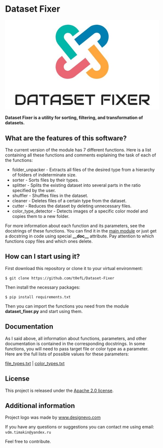 # Dataset Fixer

![alt text](https://github.com/t0efL/Dataset-Fixer/blob/master/logo.jpg)

**Dataset Fixer is a utility for sorting, filtering, and transformation of datasets.**

## What are the features of this software?
The current version of the module has 7 different functions. Here is a list containing all these functions and comments explaining the task of each of the functions:
* folder_unpacker - Extracts all files of the desired type from a hierarchy of folders of indeterminate size.
* sorter - Sorts files by their types.
* splitter - Splits the existing dataset into several parts in the ratio specified by the user.
* shuffler - Shuffles files in the dataset.
* cleaner - Deletes files of a certain type from the dataset.
* cutter - Reduces the dataset by deleting unnecessary files.
* color_type_detector - Detects images of a specific color model and copies them to a new folder.

For more information about each function and its parameters, see the docstrings of these functions. You can find it in the [main module](https://github.com/t0efL/Dataset-Fixer/blob/master/dataset_fixer.py) or just get a docstring in code using special **\_\_doc\_\_** attribute. Pay attention to which functions copy files and which ones delete.

## How can I start using it?
First download this repository or clone it to your virtual environment:

`$ git clone https://github.com/t0efL/Dataset-Fixer`

Then install the necessary packages:

`$ pip install requirements.txt`

Then you can import the functions you need from the module **dataset_fixer.py** and start using them.

## Documentation
As I said above, all information about functions, parameters, and other documentation is contained in the corresponding docstrings.
In some functions, you will need to pass target file or color type as a parameter. Here are the full lists of possible values for these parameters:

[file_types.txt](https://github.com/t0efL/Dataset-Fixer/blob/master/file_types.txt) | [color_types.txt](https://github.com/t0efL/Dataset-Fixer/blob/master/color_types.txt)

## License 
This project is released under the [Apache 2.0 license](https://github.com/t0efL/Dataset-Fixer/blob/master/LICENSE).

## Additional information
Project logo was made by www.designevo.com 

If you have any questions or suggestions you can contact me using email: `vdm.timakin@yandex.ru`

Feel free to contribute.
